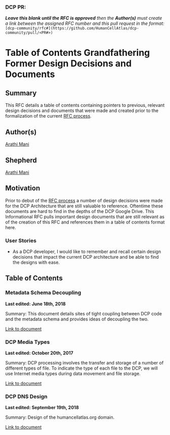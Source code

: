 ### DCP PR:

***Leave this blank until the RFC is approved** then the **Author(s)** must create a link between the assigned RFC number and this pull request in the format:*
`[dcp-community/rfc#](https://github.com/HumanCellAtlas/dcp-community/pull/<PR#>)`

# Table of Contents Grandfathering Former Design Decisions and Documents

## Summary

This RFC details a table of contents containing pointers to previous, relevant design decisions and documents that were made and created prior to the formalization of the current [RFC process](https://github.com/HumanCellAtlas/dcp-community/blob/master/rfcs/text/0001-rfc-process.md).

## Author(s)

[Arathi Mani](mailto:arathi.mani@chanzuckerberg.com)

## Shepherd

[Arathi Mani](mailto:arathi.mani@chanzuckerberg.com)

## Motivation

Prior to debut of the [RFC process](https://github.com/HumanCellAtlas/dcp-community/blob/master/rfcs/text/0001-rfc-process.md) a number of design decisions were made for the DCP Architecture that are still valuable to reference. Oftentime these documents are hard to find in the depths of the DCP Google Drive. This Informational RFC pulls important design documents that are still relevant as of the creation of this RFC and references them in a table of contents format here.

### User Stories

* As a DCP developer, I would like to remember and recall certain design decisions that impact the current DCP architecture and be able to find the designs with ease. 

## Table of Contents

### Metadata Schema Decoupling

**Last edited: June 18th, 2018** 

Summary: This document details sites of tight coupling between DCP code and the metadata schema and provides ideas of decoupling the two.

[Link to document](https://docs.google.com/document/d/1ZPx0Q7flHpab-BBPiYGQsVT84epXd7ISZA7TTQPdVwE/edit)

### DCP Media Types

**Last edited: October 20th, 2017**

Summary: DCP processing involves the transfer and storage of a number of different types of file.  To indicate the type of each file to the DCP, we will use Internet media types during data movement and file storage.

[Link to document](https://docs.google.com/document/d/1TqihrgXjct9aDmTJO52_gE2WlpFysB1OkG9C8exmWTw/edit#)

### DCP DNS Design

**Last edited: September 19th, 2018**

Summary: Design of the humancellatlas.org domain.

[Link to document](https://docs.google.com/document/d/1IcLzWvBzpPDnjPfUqReU-HpOMRP8TmSpxhINvMKDJVg/edit#heading=h.ez2eqrkr6i2p)
